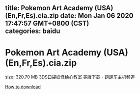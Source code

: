 
title: Pokemon Art Academy (USA) (En,Fr,Es).cia.zip
date: Mon Jan 06 2020 17:47:57 GMT+0800 (CST)    
categories: baidu
---

# Pokemon Art Academy (USA) (En,Fr,Es).cia.zip
size: 320.70 MB
 3DS口袋妖怪绘心教室 美版下载 - 跑跑车主机频道
 

[How to download](https://bpcam.bemobtrk.com/go/2ceec3aa-1ca2-46d6-b9ff-aaa5c184517c?jno=5435)
